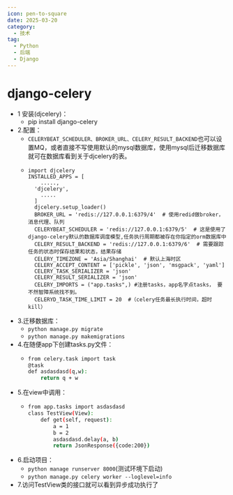 ```yaml
---
icon: pen-to-square
date: 2025-03-20
category:
  - 技术
tag:
  - Python
  - 后端
  - Django
---
```



# django-celery
* 1 安装(djcelery)：
    * pip install django-celery
* 2.配置：
    * `CELERYBEAT_SCHEDULER、BROKER_URL、CELERY_RESULT_BACKEND`也可以设置MQ，或者直接不写使用默认的mysql数据库，使用mysql后迁移数据库就可在数据库看到关于djcelery的表。
    * ```
      import djcelery
      INSTALLED_APPS = [
          .....,
        'djcelery',
          .....
        ]   
        djcelery.setup_loader()
        BROKER_URL = 'redis://127.0.0.1:6379/4'  # 使用redid做broker，消息代理、队列
        CELERYBEAT_SCHEDULER = 'redis://127.0.0.1:6379/5'  # 这是使用了django-celery默认的数据库调度模型,任务执行周期都被存在你指定的orm数据库中
        CELERY_RESULT_BACKEND = 'redis://127.0.0.1:6379/6'  # 需要跟踪任务的状态时保存结果和状态，结果存储
        CELERY_TIMEZONE = 'Asia/Shanghai'  # 默认上海时区
        CELERY_ACCEPT_CONTENT = ['pickle', 'json', 'msgpack', 'yaml']
        CELERY_TASK_SERIALIZER = 'json'
        CELERY_RESULT_SERIALIZER = 'json'
        CELERY_IMPORTS = ("app.tasks",) #注册tasks，app名字点tasks， 要不然智障系统找不到。
        CELERYD_TASK_TIME_LIMIT = 20  #（celery任务最长执行时间，超时kill）    
        ```
* 3.迁移数据库：
    * `python manage.py migrate`
    * `python manage.py makemigrations`
* 4.在随便app下创建tasks.py文件：
    * ```bash
      from celery.task import task
      @task
      def asdasdasd(q,w):
          return q + w
        ```
* 5.在view中调用：
    * ```bash
      from app.tasks import asdasdasd
      class TestView(View):
          def get(self, request):
              a = 1
              b = 2
              asdasdasd.delay(a, b)
              return JsonResponse({code:200})
        ```
* 6.启动项目：
    * `python manage runserver 8000`(测试环境下启动)
    * `python manage.py celery worker --loglevel=info`
* 7.访问TestView类的接口就可以看到异步成功执行了
